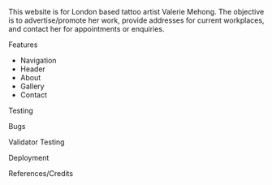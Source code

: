 This website is for London based tattoo artist Valerie Mehong. The objective is to advertise/promote her work, provide addresses for current workplaces, and contact her for appointments or enquiries.

Features
 - Navigation
 - Header
 - About
 - Gallery
 - Contact

Testing

Bugs

Validator Testing

Deployment

References/Credits
